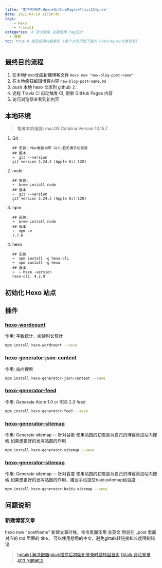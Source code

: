 ```yaml
---
title: '本博客搭建:Hexo+GithubPages+TraviCI+pure'
date: 2021-04-19 11:50:43
tags: 
    - Hexo
    - TraviCI
categories: # 测试使用 主要使用 tag区分
  - 博客
toc: true # 是否启用内容索引 (每个文字页面下面的 Catalogue/文章目录)
---
```


## 最终目的流程

1. 在本地hexo仓库新建博客文件 `Hexo new "new-blog-post-name"`
2. 在本地疯狂编辑博客内容 `new-blog-post-name.md`
3. push 本地 hexo 仓库到 github 上
4. 远程 Travis CI 自动触发 CI, 更新 GitHub Pages 内容
5. 访问浏览器查看到新内容


## 本地环境

>笔者本机电脑: macOS Catalina  Version 10.15.7

1. Git
    ```shell
    ## 安装: Mac电脑自带 Git,若无请手动安装  
    ## 版本
    ➜  git --version
    git version 2.24.3 (Apple Git-128)
    ```

2. node
    ```shell
    ## 安装: 
    ➜  brew install node
    ## 版本
    ➜  git --version
    git version 2.24.3 (Apple Git-128)
    ```

3. npm
    ```shell
    ## 安装: 
    ➜  brew install node
    ## 版本
    ➜  npm -v
    7.7.6
    ```

4. hexo
    ```shell
    ## 安装
    ➜  npm install -g hexo-cli
    ➜  npm install -g hexo
    ## 版本
    ➜  ~ hexo -version
    hexo-cli: 4.2.0
    ```

## 初始化 Hexo 站点



## 插件

### [hexo-wordcount](https://github.com/willin/hexo-wordcount)
作用: 字数统计、阅读时长预计

```zsh
npm install hexo-wordcount --save
```

### [hexo-generator-json-content](https://github.com/alexbruno/hexo-generator-json-content)
作用: 站内搜索

```zsh
npm install hexo-generator-json-content --save
```

### [hexo-generator-feed](https://github.com/hexojs/hexo-generator-feed)
作用: Generate Atom 1.0 or RSS 2.0 feed

```zsh
npm install hexo-generator-feed --save
```

### [hexo-generator-sitemap](https://github.com/hexojs/hexo-generator-sitemap)
作用: Generate sitemap -- 针对谷歌
使用站图的初衷是为自己的博客添加站内搜索,如果想更好的发挥站图的作用
```zsh
npm install hexo-generator-sitemap --save
```

### [hexo-generator-sitemap](https://github.com/hexojs/hexo-generator-sitemap)
作用: Generate sitemap -- 针对百度
使用站图的初衷是为自己的博客添加站内搜索,如果想更好的发挥站图的作用，建议手动提交baidusitemap给百度.

```zsh
npm install hexo-generator-baidu-sitemap --save
```



## 问题说明

### 新建博客文章
hexo new "postName"       新建文章时候，命令里面使用 全英文
然后在 _post 里面对应的 md 里面的 title， 可以使用想用的中文，避免gittalk转链接和长度限制错误


> [[gitalk] 解决配置gitalk插件后初始化登录时跳转回首页](https://blog.csdn.net/w47_csdn/article/details/88858343)
> [Gitalk 评论登录 403 问题解决](https://cuiqingcai.com/30010.html)